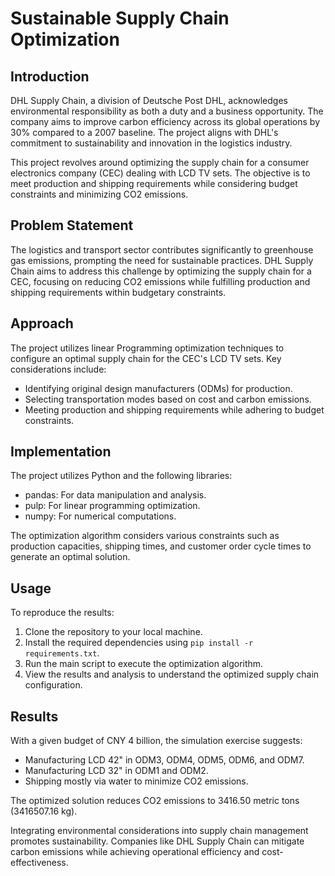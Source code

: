 # Sustainable Supply Chain Optimization

## Introduction

DHL Supply Chain, a division of Deutsche Post DHL, acknowledges environmental responsibility as both a duty and a business opportunity. The company aims to improve carbon efficiency across its global operations by 30% compared to a 2007 baseline. The project aligns with DHL's commitment to sustainability and innovation in the logistics industry.

This project revolves around optimizing the supply chain for a consumer electronics company (CEC) dealing with LCD TV sets. The objective is to meet production and shipping requirements while considering budget constraints and minimizing CO2 emissions.

## Problem Statement

The logistics and transport sector contributes significantly to greenhouse gas emissions, prompting the need for sustainable practices. DHL Supply Chain aims to address this challenge by optimizing the supply chain for a CEC, focusing on reducing CO2 emissions while fulfilling production and shipping requirements within budgetary constraints.

## Approach

The project utilizes linear Programming optimization techniques to configure an optimal supply chain for the CEC's LCD TV sets. 
Key considerations include:
- Identifying original design manufacturers (ODMs) for production.
- Selecting transportation modes based on cost and carbon emissions.
- Meeting production and shipping requirements while adhering to budget constraints.

## Implementation

The project utilizes Python and the following libraries:

- pandas: For data manipulation and analysis.
- pulp: For linear programming optimization.
- numpy: For numerical computations.

The optimization algorithm considers various constraints such as production capacities, shipping times, and customer order cycle times to generate an optimal solution.

## Usage

To reproduce the results:

1. Clone the repository to your local machine.
2. Install the required dependencies using `pip install -r requirements.txt`.
3. Run the main script to execute the optimization algorithm.
4. View the results and analysis to understand the optimized supply chain configuration.

## Results

With a given budget of CNY 4 billion, the simulation exercise suggests:

- Manufacturing LCD 42" in ODM3, ODM4, ODM5, ODM6, and ODM7.
- Manufacturing LCD 32" in ODM1 and ODM2.
- Shipping mostly via water to minimize CO2 emissions.

The optimized solution reduces CO2 emissions to 3416.50 metric tons (3416507.16 kg).

Integrating environmental considerations into supply chain management promotes sustainability. Companies like DHL Supply Chain can mitigate carbon emissions while achieving operational efficiency and cost-effectiveness.
